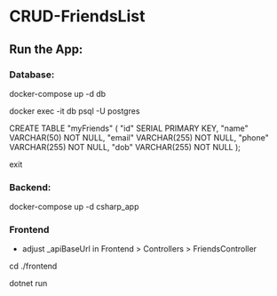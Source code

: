 # CRUD-FriendsList

## Run the App:

### Database:

docker-compose up -d db

docker exec -it db psql -U postgres

CREATE TABLE "myFriends" (
  "id" SERIAL PRIMARY KEY,
  "name" VARCHAR(50) NOT NULL,
  "email" VARCHAR(255) NOT NULL,
  "phone" VARCHAR(255) NOT NULL,
  "dob" VARCHAR(255) NOT NULL
);

exit


### Backend:

docker-compose up -d csharp_app


### Frontend

- adjust _apiBaseUrl in Frontend > Controllers > FriendsController

cd ./frontend

dotnet run
